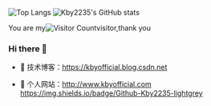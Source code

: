 ![Top Langs](https://github-readme-stats.vercel.app/api/top-langs/?username=all-smile&layout=compact&theme=tokyonight) 
![Kby2235's GitHub stats](https://github-readme-stats.vercel.app/api?username=Kby2235&show_icons=true&theme=tokyonight)

You are my![Visitor Count](https://profile-counter.glitch.me/Kby2235/count.svg)visitor,thank you
### Hi there  🌅
- :orange_book: 技术博客：https://kbyofficial.blog.csdn.net
 
- :hammer:  个人网站：http://www.kbyofficial.com
https://img.shields.io/badge/Github-Kby2235-lightgrey
